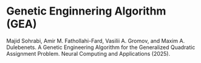 # Genetic Enginnering Algorithm (GEA)

Majid Sohrabi, Amir M. Fathollahi-Fard, Vasilii A. Gromov, and Maxim A. Dulebenets. A Genetic Engineering Algorithm for the Generalized Quadratic Assignment Problem. Neural Computing and Applications (2025).
